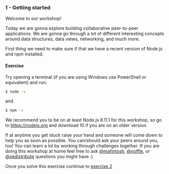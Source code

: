 ### 1 - Getting started

Welcome to our workshop!

Today we are gonna explore building collaborative peer-to-peer
applications. We are gonna go through a lot of different interesting
concepts around data structures, data views, networking, and much more.

First thing we need to make sure if that we have a recent version of Node.js and npm installed.

#### Exercise

Try opening a terminal (if you are using Windows use PowerShell or equivalent) and run:

```sh
$ node -v
```

and

```sh
$ npm -v
```

We recommend you to be on at least Node.js 8.11.1 for this workshop, so go to
https://nodejs.org and download 10 if you are on an older version.

If at anytime you get stuck raise your hand and someone will come down
to help you as soon as possible. You can/should ask your peers around you,
too! You can learn a lot by working through challenges together. If you are
doing this workshop at home feel free to ask [@mafintosh](http://twitter.com/mafintosh), [@noffle](http://twitter.com/noffle), or
[@okdistribute](http://twitter.com/okdistribute) questions you might have :)

Once you solve this exercise continue to [exercise 2](02.html)

